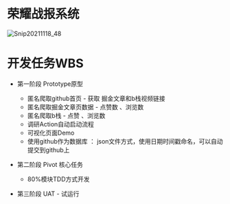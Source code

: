 # 荣耀战报系统

![Snip20211118_48](https://gitee.com/josephxia/picgo/raw/master/juejin/Snip20211118_48.png)



# 开发任务WBS

- 第一阶段  Prototype原型

  

  - 匿名爬取github首页 - 获取 掘金文章和b栈视频链接
  - 匿名爬取掘金文章页数据 - 点赞数 、浏览数
  - 匿名爬取b栈 - 点赞 、浏览数
  - 调研Action自动启动流程
  - 可视化页面Demo
  - 使用github作为数据库 ： json文件方式，使用日期时间戳命名，可以自动提交到github上

- 第二阶段 Pivot 核心任务
  - 80%模块TDD方式开发
- 第三阶段 UAT - 试运行

